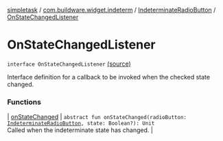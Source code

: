 [simpletask](../../../index.md) / [com.buildware.widget.indeterm](../../index.md) / [IndeterminateRadioButton](../index.md) / [OnStateChangedListener](.)

# OnStateChangedListener

`interface OnStateChangedListener` [(source)](https://github.com/mpcjanssen/simpletask-android/blob/master/src/main/java/com/buildware/widget/indeterm/IndeterminateRadioButton.java#L33)

Interface definition for a callback to be invoked when the checked state changed.

### Functions

| [onStateChanged](on-state-changed.md) | `abstract fun onStateChanged(radioButton: `[`IndeterminateRadioButton`](../index.md)`, state: Boolean?): Unit`<br>Called when the indeterminate state has changed. |

